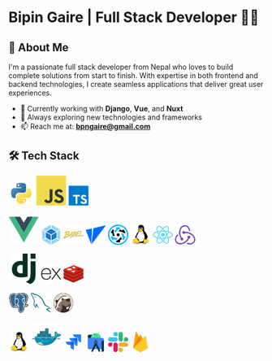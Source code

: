 # Bipin Gaire | Full Stack Developer 👨‍💻


## 👋 About Me

I'm a passionate full stack developer from Nepal who loves to build complete solutions from start to finish. With expertise in both frontend and backend technologies, I create seamless applications that deliver great user experiences.

- 🔭 Currently working with **Django**, **Vue**, and **Nuxt**
- 🌱 Always exploring new technologies and frameworks
- 📫 Reach me at: **bpngaire@gmail.com**

## 🛠️ Tech Stack

<p>
  <img src="https://raw.githubusercontent.com/devicons/devicon/master/icons/python/python-original.svg" alt="python" width="50" height="50"/>
  <img src="https://raw.githubusercontent.com/devicons/devicon/master/icons/javascript/javascript-original.svg" alt="javascript" width="60" height="60"/>
   <img src="https://raw.githubusercontent.com/devicons/devicon/master/icons/typescript/typescript-original.svg" alt="javascript" width="40" height="40"/>
</p>

<p>

  <img src="https://raw.githubusercontent.com/devicons/devicon/master/icons/vuejs/vuejs-original.svg" alt="vuejs" width="60" height="60"/>
  <img src="https://raw.githubusercontent.com/devicons/devicon/master/icons/webpack/webpack-original.svg" alt="webpack" width="40" height="40"/>
  <img src="https://raw.githubusercontent.com/devicons/devicon/master/icons/babel/babel-original.svg" alt="babel" width="40" height="40"/>
    <img src="https://raw.githubusercontent.com/devicons/devicon/master/icons/vite/vite-original.svg" alt="vite" width="40" height="40"/>
      <img src="https://raw.githubusercontent.com/devicons/devicon/master/icons/quasar/quasar-original.svg" alt="" width="40" height="40"/>
      <img src="https://raw.githubusercontent.com/devicons/devicon/master/icons/linux/linux-original.svg" alt="" width="40" height="40"/>
        <img src="https://raw.githubusercontent.com/devicons/devicon/master/icons/react/react-original.svg" alt="reactjs" width="40" height="40"/>
  <img src="https://raw.githubusercontent.com/devicons/devicon/master/icons/redux/redux-original.svg" alt="redux" width="40" height="40"/>


</p>

<p>
  <img src="https://raw.githubusercontent.com/devicons/devicon/master/icons/django/django-plain.svg" alt="django" width="60" height="60"/>
  <img src="https://raw.githubusercontent.com/devicons/devicon/master/icons/express/express-original.svg" alt="expressjs" width="40" height="40"/>
  <img src="https://raw.githubusercontent.com/devicons/devicon/master/icons/redis/redis-original.svg" alt="redis" width="40" height="40"/>
</p>

<p>
  <img src="https://raw.githubusercontent.com/devicons/devicon/master/icons/postgresql/postgresql-original.svg" alt="postgresql" width="40" height="40"/>
  <img src="https://raw.githubusercontent.com/devicons/devicon/master/icons/mysql/mysql-original.svg" alt="mysql" width="40" height="40"/>
  <img src="https://raw.githubusercontent.com/devicons/devicon/master/icons/dbeaver/dbeaver-original.svg" alt="dbeaver" width="40" height="40"/>
</p>

<p>
  <img src="https://raw.githubusercontent.com/devicons/devicon/master/icons/linux/linux-original.svg" alt="linux" width="40" height="40"/>
  <img src="https://raw.githubusercontent.com/devicons/devicon/master/icons/docker/docker-original.svg" alt="docker" width="60" height="60"/>
  <img src="https://raw.githubusercontent.com/devicons/devicon/master/icons/jira/jira-original.svg" alt="jira" width="40" height="40"/>
  <img src="https://raw.githubusercontent.com/devicons/devicon/master/icons/androidstudio/androidstudio-original.svg" alt="Android Studio" width="40" height="40"/>
  <img src="https://raw.githubusercontent.com/devicons/devicon/master/icons/slack/slack-original.svg" alt="slack" width="40" height="40"/>
  <img src="https://raw.githubusercontent.com/devicons/devicon/master/icons/firebase/firebase-original.svg" alt="firebase" width="40" height="40"/>

</p>
